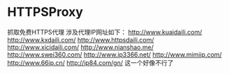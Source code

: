 # HTTPSProxy
抓取免费HTTPS代理
涉及代理IP网址如下：
http://www.kuaidaili.com/
http://www.kxdaili.com/
http://www.httpsdaili.com/
http://www.xicidaili.com/
http://www.nianshao.me/
http://www.swei360.com/
http://www.ip3366.net/
http://www.mimiip.com/
http://www.66ip.cn/
http://ip84.com/gn/ 这一个好像不行了
